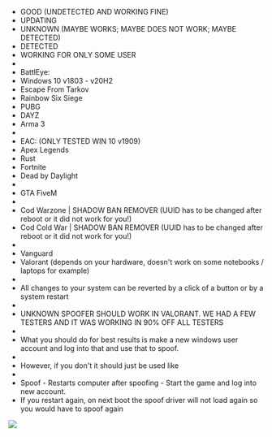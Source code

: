 *  GOOD (UNDETECTED AND WORKING FINE)
*  UPDATING
*  UNKNOWN (MAYBE WORKS; MAYBE DOES NOT WORK; MAYBE DETECTED)
*  DETECTED
*  WORKING FOR ONLY SOME USER
* 
* BattlEye:
* Windows 10 v1803 - v20H2
*  Escape From Tarkov
*  Rainbow Six Siege
*  PUBG
*  DAYZ
*  Arma 3
* 
* EAC: (ONLY TESTED WIN 10 v1909)
*  Apex Legends
*  Rust
*  Fortnite
*  Dead by Daylight
* 
*  GTA FiveM
* 
*  Cod Warzone | SHADOW BAN REMOVER (UUID has to be changed after reboot or it did not work for you!)
*  Cod Cold War | SHADOW BAN REMOVER (UUID has to be changed after reboot or it did not work for you!)
* 
*  Vanguard
* Valorant (depends on your hardware, doesn't work on some notebooks / laptops for example)
* 
* All changes to your system can be reverted by a click of a button or by a system restart
* 
* UNKNOWN SPOOFER SHOULD WORK IN VALORANT. WE HAD A FEW TESTERS AND IT WAS WORKING IN 90% OFF ALL TESTERS
* 
* What you should do for best results is make a new windows user account and log into that and use that to spoof.
* 
* However, if you don't it should just be used like
* 
* Spoof - Restarts computer after spoofing - Start the game and log into new account.
* If you restart again, on next boot the spoof driver will not load again so you would have to spoof again

![](http://zupimages.net/up/22/27/3x70.png)
